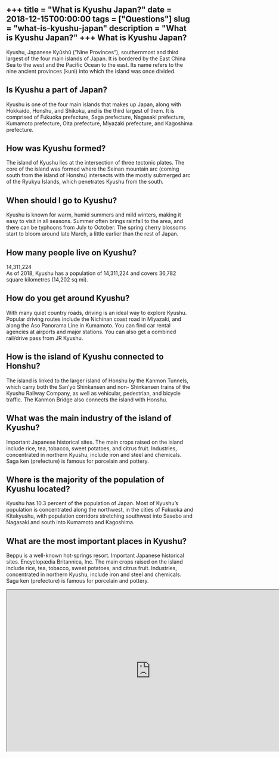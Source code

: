 +++
title = "What is Kyushu Japan?"
date = 2018-12-15T00:00:00
tags = ["Questions"]
slug = "what-is-kyushu-japan"
description = "What is Kyushu Japan?"
+++
What is Kyushu Japan?
---------------------

Kyushu, Japanese Kyūshū (“Nine Provinces”), southernmost and third largest of the four main islands of Japan. It is bordered by the East China Sea to the west and the Pacific Ocean to the east. Its name refers to the nine ancient provinces (kuni) into which the island was once divided.

Is Kyushu a part of Japan?
--------------------------

Kyushu is one of the four main islands that makes up Japan, along with Hokkaido, Honshu, and Shikoku, and is the third largest of them. It is comprised of Fukuoka prefecture, Saga prefecture, Nagasaki prefecture, Kumamoto prefecture, Oita prefecture, Miyazaki prefecture, and Kagoshima prefecture.

How was Kyushu formed?
----------------------

The island of Kyushu lies at the intersection of three tectonic plates. The core of the island was formed where the Seinan mountain arc (coming south from the island of Honshu) intersects with the mostly submerged arc of the Ryukyu Islands, which penetrates Kyushu from the south.

When should I go to Kyushu?
---------------------------

Kyushu is known for warm, humid summers and mild winters, making it easy to visit in all seasons. Summer often brings rainfall to the area, and there can be typhoons from July to October. The spring cherry blossoms start to bloom around late March, a little earlier than the rest of Japan.

How many people live on Kyushu?
-------------------------------

14,311,224  
As of 2018, Kyushu has a population of 14,311,224 and covers 36,782 square kilometres (14,202 sq mi).

How do you get around Kyushu?
-----------------------------

With many quiet country roads, driving is an ideal way to explore Kyushu. Popular driving routes include the Nichinan coast road in Miyazaki, and along the Aso Panorama Line in Kumamoto. You can find car rental agencies at airports and major stations. You can also get a combined rail/drive pass from JR Kyushu.

How is the island of Kyushu connected to Honshu?
------------------------------------------------

The island is linked to the larger island of Honshu by the Kanmon Tunnels, which carry both the San’yō Shinkansen and non- Shinkansen trains of the Kyushu Railway Company, as well as vehicular, pedestrian, and bicycle traffic. The Kanmon Bridge also connects the island with Honshu.

What was the main industry of the island of Kyushu?
---------------------------------------------------

Important Japanese historical sites. The main crops raised on the island include rice, tea, tobacco, sweet potatoes, and citrus fruit. Industries, concentrated in northern Kyushu, include iron and steel and chemicals. Saga ken (prefecture) is famous for porcelain and pottery.

Where is the majority of the population of Kyushu located?
----------------------------------------------------------

Kyushu has 10.3 percent of the population of Japan. Most of Kyushu’s population is concentrated along the northwest, in the cities of Fukuoka and Kitakyushu, with population corridors stretching southwest into Sasebo and Nagasaki and south into Kumamoto and Kagoshima.

What are the most important places in Kyushu?
---------------------------------------------

Beppu is a well-known hot-springs resort. Important Japanese historical sites. Encyclopædia Britannica, Inc. The main crops raised on the island include rice, tea, tobacco, sweet potatoes, and citrus fruit. Industries, concentrated in northern Kyushu, include iron and steel and chemicals. Saga ken (prefecture) is famous for porcelain and pottery.

<iframe allow="accelerometer; autoplay; clipboard-write; encrypted-media; gyroscope; picture-in-picture" allowfullscreen="" class="__youtube_prefs__  epyt-is-override  no-lazyload" data-no-lazy="1" data-origheight="433" data-origwidth="770" data-skipgform_ajax_framebjll="" height="433" id="_ytid_69039" loading="lazy" src="https://www.youtube.com/embed/3N3XzdpLdmA?enablejsapi=1&autoplay=0&cc_load_policy=0&cc_lang_pref=&iv_load_policy=1&loop=0&modestbranding=0&rel=1&fs=1&playsinline=0&autohide=2&theme=dark&color=red&controls=1&" title="YouTube player" width="770"></iframe>